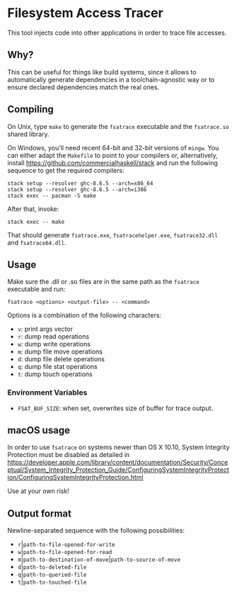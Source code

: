 # Filesystem Access Tracer

This tool injects code into other applications in order to trace file accesses.

## Why?

This can be useful for things like build systems, since it allows to
automatically generate dependencies in a toolchain-agnostic way or to ensure
declared dependencies match the real ones.

## Compiling

On Unix, type `make` to generate the `fsatrace` executable and the
`fsatrace.so` shared library.

On Windows, you'll need recent 64-bit and 32-bit versions of
`mingw`. You can either adapt the `Makefile` to point to your
compilers or, alternatively, install
https://github.com/commercialhaskell/stack and run the following
sequence to get the required compilers:

    stack setup --resolver ghc-8.6.5 --arch=x86_64
    stack setup --resolver ghc-8.6.5 --arch=i386
    stack exec -- pacman -S make

After that, invoke:

    stack exec -- make

That should generate `fsatrace.exe`, `fsatracehelper.exe`,
`fsatrace32.dll` and `fsatrace64.dll`.

## Usage

Make sure the .dll or .so files are in the same path as the `fsatrace`
executable and run:

    fsatrace <options> <output-file> -- <command>

Options is a combination of the following characters:

* `v`: print args vector
* `r`: dump read operations
* `w`: dump write operations
* `m`: dump file move operations
* `d`: dump file delete operations
* `q`: dump file stat operations
* `t`: dump touch operations

### Environment Variables

* `FSAT_BUF_SIZE`: when set, overwrites size of buffer for trace output.

## macOS usage

In order to use `fsatrace` on systems newer than OS X 10.10, System Integrity Protection must be disabled as detailed in https://developer.apple.com/library/content/documentation/Security/Conceptual/System_Integrity_Protection_Guide/ConfiguringSystemIntegrityProtection/ConfiguringSystemIntegrityProtection.html

Use at your own risk!

## Output format

Newline-separated sequence with the following possibilities:

* `r`|`path-to-file-opened-for-write`
* `w`|`path-to-file-opened-for-read`
* `m`|`path-to-destination-of-move`|`path-to-source-of-move`
* `d`|`path-to-deleted-file`
* `q`|`path-to-queried-file`
* `t`|`path-to-touched-file`
